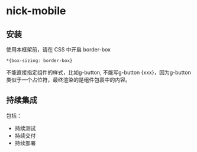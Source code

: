 # nick-mobile

## 安装
使用本框架前，请在 CSS 中开启 border-box

```
*{box-sizing: border-box}
```

不能直接指定组件的样式，比如g-button, 不能写g-button {xxx}，因为g-button类似于一个占位符，最终渲染的是组件包裹中的内容。

## 持续集成
包括：
- 持续测试
- 持续交付
- 持续部署
